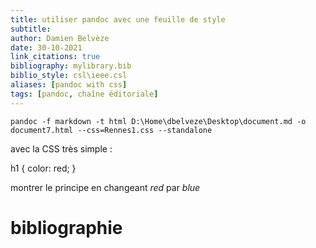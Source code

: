 ```yaml
---
title: utiliser pandoc avec une feuille de style
subtitle:
author: Damien Belvèze
date: 30-10-2021
link_citations: true
bibliography: mylibrary.bib
biblio_style: csl\ieee.csl
aliases: [pandoc with css]
tags: [pandoc, chaîne éditoriale]
---
```


``
pandoc -f markdown -t html D:\Home\dbelveze\Desktop\document.md -o document7.html --css=Rennes1.css --standalone
``

avec la CSS très simple : 

h1 {
    color: red;
}

montrer le principe en changeant *red* par *blue*



# bibliographie

